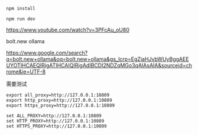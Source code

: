 ```
npm install
```

```
npm run dev
```

https://www.youtube.com/watch?v=3PFcAu_oU80

bolt.new ollama

https://www.google.com/search?q=bolt.new+ollama&oq=bolt.new+ollama&gs_lcrp=EgZjaHJvbWUyBggAEEUYOTIHCAEQIRigATIHCAIQIRigAdIBCDI2NDZqMGo3qAIAsAIA&sourceid=chrome&ie=UTF-8


需要测试

```
export all_proxy=http://127.0.0.1:10809
export http_proxy=http://127.0.0.1:10809
export https_proxy=http://127.0.0.1:10809
```

```
set ALL_PROXY=http://127.0.0.1:10809
set HTTP_PROXY=http://127.0.0.1:10809
set HTTPS_PROXY=http://127.0.0.1:10809
```

